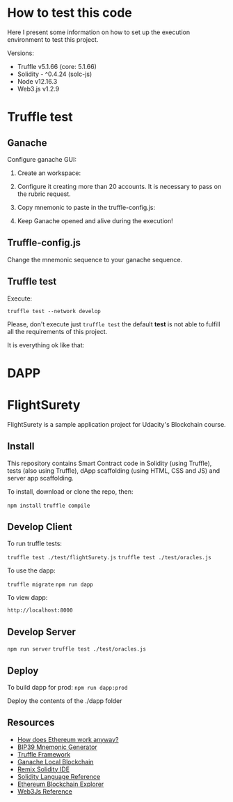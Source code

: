 # How to test this code

Here I present some information on how to set up the execution environment to test this project.

Versions:
* Truffle v5.1.66 (core: 5.1.66)
* Solidity - ^0.4.24 (solc-js)
* Node v12.16.3
* Web3.js v1.2.9

# Truffle test

## Ganache

Configure ganache GUI:

1) Create an workspace:


2) Configure it creating more than 20 accounts. It is necessary to pass on the rubric request.


3) Copy mnemonic to paste in the truffle-config.js:


4) Keep Ganache opened and alive during the execution!




## Truffle-config.js

Change the mnemonic sequence to your ganache sequence.


## Truffle test

Execute:

`truffle test --network develop`

Please, don't execute just `truffle test` the default **test** is not able to fulfill all the requirements of this project.

It is everything ok like that:



# DAPP



# FlightSurety

FlightSurety is a sample application project for Udacity's Blockchain course.

## Install

This repository contains Smart Contract code in Solidity (using Truffle), tests (also using Truffle), dApp scaffolding (using HTML, CSS and JS) and server app scaffolding.

To install, download or clone the repo, then:

`npm install`
`truffle compile`

## Develop Client

To run truffle tests:

`truffle test ./test/flightSurety.js`
`truffle test ./test/oracles.js`

To use the dapp:

`truffle migrate`
`npm run dapp`

To view dapp:

`http://localhost:8000`

## Develop Server

`npm run server`
`truffle test ./test/oracles.js`

## Deploy

To build dapp for prod:
`npm run dapp:prod`

Deploy the contents of the ./dapp folder


## Resources

* [How does Ethereum work anyway?](https://medium.com/@preethikasireddy/how-does-ethereum-work-anyway-22d1df506369)
* [BIP39 Mnemonic Generator](https://iancoleman.io/bip39/)
* [Truffle Framework](http://truffleframework.com/)
* [Ganache Local Blockchain](http://truffleframework.com/ganache/)
* [Remix Solidity IDE](https://remix.ethereum.org/)
* [Solidity Language Reference](http://solidity.readthedocs.io/en/v0.4.24/)
* [Ethereum Blockchain Explorer](https://etherscan.io/)
* [Web3Js Reference](https://github.com/ethereum/wiki/wiki/JavaScript-API)